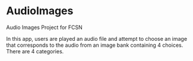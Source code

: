 # AudioImages
Audio Images Project for FCSN

In this app, users are played an audio file and attempt to choose an image that corresponds to the audio from an image bank containing 4 choices.
There are 4 categories.